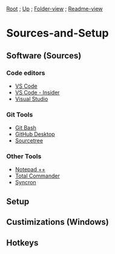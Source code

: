 [Root](https://github.com/Some-Developer-Somewhere/Coding-Somewhere/blob/main/README.md) ;
[Up](../README.md) ;
[Folder-view](./) ;
[Readme-view](./README.md)

# Sources-and-Setup

## Software (Sources)

### Code editors

- [VS Code](...)
- [VS Code - Insider](...)
- [Visual Studio](...)

### Git Tools

- [Git Bash](...)
- [GitHub Desktop](https://desktop.github.com/)
- [Sourcetree](...)

### Other Tools

- [Notepad ++](...)
- [Total Commander](...)
- [Syncron](...)

## Setup

<!-- install [vsCode, py, etc]?? -->

<!-- ### Git -->
<!-- ### Python -->
<!-- ### VS Code -->

## Custimizations (Windows)

## Hotkeys
